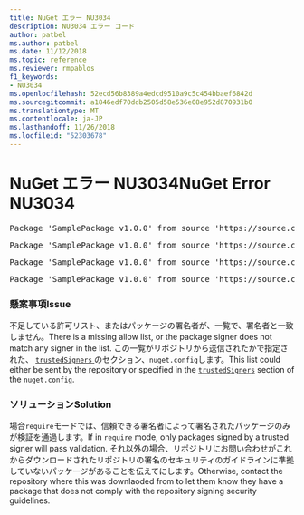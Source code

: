 ```yaml
---
title: NuGet エラー NU3034
description: NU3034 エラー コード
author: patbel
ms.author: patbel
ms.date: 11/12/2018
ms.topic: reference
ms.reviewer: rmpablos
f1_keywords:
- NU3034
ms.openlocfilehash: 52ecd56b8389a4edcd9510a9c5c454bbaef6842d
ms.sourcegitcommit: a1846edf70ddb2505d58e536e08e952d870931b0
ms.translationtype: MT
ms.contentlocale: ja-JP
ms.lasthandoff: 11/26/2018
ms.locfileid: "52303678"
---
```

# <a name="nuget-error-nu3034"></a><span data-ttu-id="1f79a-103">NuGet エラー NU3034</span><span class="sxs-lookup"><span data-stu-id="1f79a-103">NuGet Error NU3034</span></span>

<pre>Package 'SamplePackage v1.0.0' from source 'https://source.com/index.json': signatureValidationMode is set to require, so packages are allowed only if signed by trusted signers; however, no trusted signers were specified.</pre>
<pre>Package 'SamplePackage v1.0.0' from source 'https://source.com/index.json': The package signature certificate fingerprint does not match any certificate fingerprint in the allow list.</pre>
<pre>Package 'SamplePackage v1.0.0' from source 'https://source.com/index.json': This repository indicated that all its packages are repository signed; however, it listed no signing certificates.</pre>
<pre>Package 'SamplePackage v1.0.0' from source 'https://source.com/index.json': This package was not repository signed with a certificate listed by this repository.</pre>

### <a name="issue"></a><span data-ttu-id="1f79a-104">懸案事項</span><span class="sxs-lookup"><span data-stu-id="1f79a-104">Issue</span></span>

<span data-ttu-id="1f79a-105">不足している許可リスト、またはパッケージの署名者が、一覧で、署名者と一致しません。</span><span class="sxs-lookup"><span data-stu-id="1f79a-105">There is a missing allow list, or the package signer does not match any signer in the list.</span></span> <span data-ttu-id="1f79a-106">この一覧がリポジトリから送信されたかで指定された、 [ `trustedSigners` ](../nuget-config-file.md#trustedsigners-section)のセクション、`nuget.config`します。</span><span class="sxs-lookup"><span data-stu-id="1f79a-106">This list could either be sent by the repository or specified in the [`trustedSigners`](../nuget-config-file.md#trustedsigners-section) section of the `nuget.config`.</span></span>

### <a name="solution"></a><span data-ttu-id="1f79a-107">ソリューション</span><span class="sxs-lookup"><span data-stu-id="1f79a-107">Solution</span></span>

<span data-ttu-id="1f79a-108">場合`require`モードでは、信頼できる署名者によって署名されたパッケージのみが検証を通過します。</span><span class="sxs-lookup"><span data-stu-id="1f79a-108">If in `require` mode, only packages signed by a trusted signer will pass validation.</span></span> <span data-ttu-id="1f79a-109">それ以外の場合、リポジトリにお問い合わせがこれからダウンロードされたリポジトリの署名のセキュリティのガイドラインに準拠していないパッケージがあることを伝えてにします。</span><span class="sxs-lookup"><span data-stu-id="1f79a-109">Otherwise, contact the repository where this was downlaoded from to let them know they have a package that does not comply with the repository signing security guidelines.</span></span>